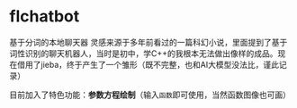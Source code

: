 # flchatbot
基于分词的本地聊天器
灵感来源于多年前看过的一篇科幻小说，里面提到了基于词性识别的聊天机器人，当时是初中，学C++的我根本无法做出像样的成品。现在借用了jieba，终于产生了一个雏形（既不完整，也和AI大模型没法比，谨此记录）

目前加入了特色功能：**参数方程绘制**（输入`函数`即可使用，当然函数图像也可画）
